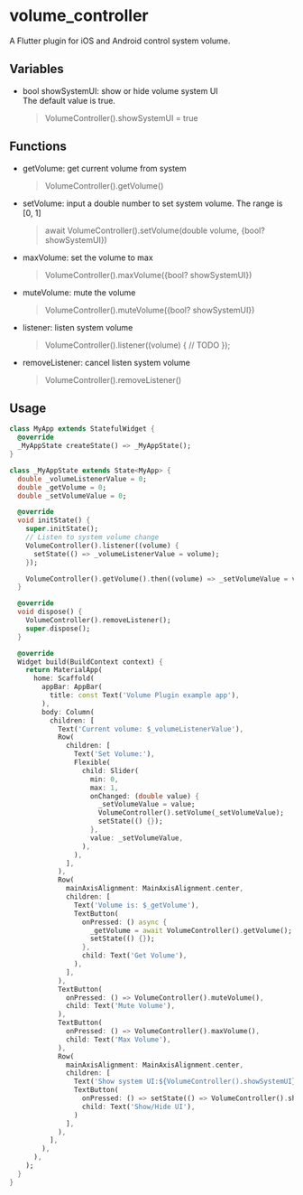 # volume_controller

A Flutter plugin for iOS and Android control system volume.

## Variables

- bool showSystemUI: show or hide volume system UI \
  The default value is true.
    > VolumeController().showSystemUI = true

## Functions

- getVolume: get current volume from system
    > VolumeController().getVolume()
- setVolume: input a double number to set system volume. The range is [0, 1]
    > await VolumeController().setVolume(double volume, {bool? showSystemUI})
- maxVolume: set the volume to max
    > VolumeController().maxVolume({bool? showSystemUI})
- muteVolume: mute the volume
    > VolumeController().muteVolume({bool? showSystemUI})
- listener: listen system volume
    > VolumeController().listener((volume) { // TODO });
- removeListener: cancel listen system volume
    > VolumeController().removeListener()

## Usage

```dart
class MyApp extends StatefulWidget {
  @override
  _MyAppState createState() => _MyAppState();
}

class _MyAppState extends State<MyApp> {
  double _volumeListenerValue = 0;
  double _getVolume = 0;
  double _setVolumeValue = 0;

  @override
  void initState() {
    super.initState();
    // Listen to system volume change
    VolumeController().listener((volume) {
      setState(() => _volumeListenerValue = volume);
    });

    VolumeController().getVolume().then((volume) => _setVolumeValue = volume);
  }

  @override
  void dispose() {
    VolumeController().removeListener();
    super.dispose();
  }

  @override
  Widget build(BuildContext context) {
    return MaterialApp(
      home: Scaffold(
        appBar: AppBar(
          title: const Text('Volume Plugin example app'),
        ),
        body: Column(
          children: [
            Text('Current volume: $_volumeListenerValue'),
            Row(
              children: [
                Text('Set Volume:'),
                Flexible(
                  child: Slider(
                    min: 0,
                    max: 1,
                    onChanged: (double value) {
                      _setVolumeValue = value;
                      VolumeController().setVolume(_setVolumeValue);
                      setState(() {});
                    },
                    value: _setVolumeValue,
                  ),
                ),
              ],
            ),
            Row(
              mainAxisAlignment: MainAxisAlignment.center,
              children: [
                Text('Volume is: $_getVolume'),
                TextButton(
                  onPressed: () async {
                    _getVolume = await VolumeController().getVolume();
                    setState(() {});
                  },
                  child: Text('Get Volume'),
                ),
              ],
            ),
            TextButton(
              onPressed: () => VolumeController().muteVolume(),
              child: Text('Mute Volume'),
            ),
            TextButton(
              onPressed: () => VolumeController().maxVolume(),
              child: Text('Max Volume'),
            ),
            Row(
              mainAxisAlignment: MainAxisAlignment.center,
              children: [
                Text('Show system UI:${VolumeController().showSystemUI}'),
                TextButton(
                  onPressed: () => setState(() => VolumeController().showSystemUI = !VolumeController().showSystemUI),
                  child: Text('Show/Hide UI'),
                )
              ],
            ),
          ],
        ),
      ),
    );
  }
}
```
